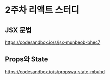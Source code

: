 # 2주차 리액트 스터디

## JSX 문법

https://codesandbox.io/s/jsx-munbeob-bhec7


## Props와 State

https://codesandbox.io/s/propswa-state-mbuhd